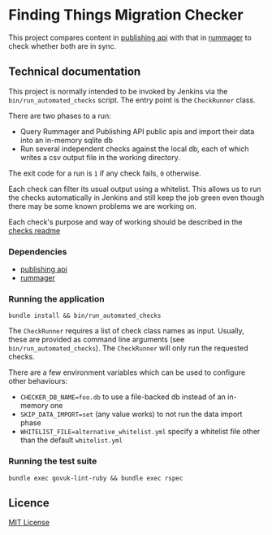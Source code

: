 # Finding Things Migration Checker

This project compares content in [publishing api](https://github.com/alphagov/publishing-api)
with that in [rummager](https://github.com/alphagov/rummager) to check whether both are in sync.

## Technical documentation

This project is normally intended to be invoked by Jenkins via the `bin/run_automated_checks` script.
The entry point is the `CheckRunner` class.

There are two phases to a run:

- Query Rummager and Publishing API public apis and import their data into an in-memory sqlite db
- Run several independent checks against the local db, each of which writes a csv output file in the working directory.

The exit code for a run is `1` if any check fails, `0` otherwise.

Each check can filter its usual output using a whitelist. This allows us to run the checks automatically
in Jenkins and still keep the job green even though there may be some known problems we are working on.

Each check's purpose and way of working should be described in the [checks readme](lib/checks/README.md)

### Dependencies

- [publishing api](https://github.com/alphagov/publishing-api)
- [rummager](https://github.com/alphagov/rummager)

### Running the application

`bundle install && bin/run_automated_checks`

The `CheckRunner` requires a list of check class names as input.
Usually, these are provided as command line arguments (see `bin/run_automated_checks`).
The `CheckRunner` will only run the requested checks.

There are a few environment variables which can be used to configure other behaviours:

- `CHECKER_DB_NAME=foo.db` to use a file-backed db instead of an in-memory one
- `SKIP_DATA_IMPORT=set` (any value works) to not run the data import phase
- `WHITELIST_FILE=alternative_whitelist.yml` specify a whitelist file other than the default `whitelist.yml`

### Running the test suite

`bundle exec govuk-lint-ruby && bundle exec rspec`

## Licence

[MIT License](LICENCE)
